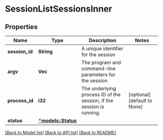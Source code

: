 # SessionListSessionsInner

## Properties
Name | Type | Description | Notes
------------ | ------------- | ------------- | -------------
**session_id** | **String** | A unique identifier for the session | 
**argv** | **Vec<String>** | The program and command-line parameters for the session | 
**process_id** | **i32** | The underlying process ID of the session, if the session is running. | [optional] [default to None]
**status** | [***models::Status**](status.md) |  | 

[[Back to Model list]](../README.md#documentation-for-models) [[Back to API list]](../README.md#documentation-for-api-endpoints) [[Back to README]](../README.md)


